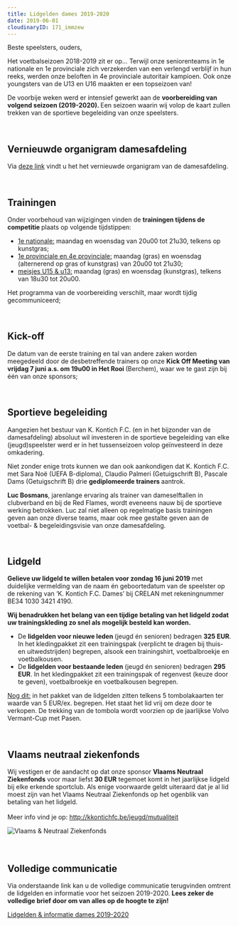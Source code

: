 ```yaml
---
title: Lidgelden dames 2019-2020
date: 2019-06-01
cloudinaryID: 171_immzew
---
```

<p class="p2">Beste speelsters, ouders,</p>
<p class="p2">Het voetbalseizoen 2018-2019 zit er op&hellip; Terwijl onze seniorenteams in 1<span class="s2">e </span>nationale en 1<span class="s2">e </span>provinciale zich verzekerden van een verlengd verblijf in hun reeks, werden onze beloften in 4<span class="s2">e </span>provinciale autoritair kampioen. Ook onze youngsters van de U13 en U16 maakten er een topseizoen van!</p>
<p class="p2">De voorbije weken werd er intensief gewerkt aan de <strong>voorbereiding van volgend seizoen (2019-2020). </strong>Een seizoen waarin wij volop de kaart zullen trekken van de sportieve begeleiding van onze speelsters.</p>
<br/>
<h2 class="p2">Vernieuwde organigram damesafdeling</h2>
<p>Via <a title="Lidgelden &amp; informatie dames 2019-2020" href="http://kkontichfc.be/uploads/downloads/lidgeld-dames-2019-2020.pdf" target="_blank" rel="noopener">deze link</a> vindt u het het vernieuwde organigram van de damesafdeling.</p>
<br/>
<h2>Trainingen</h2>
<p class="p2">Onder voorbehoud van wijzigingen vinden de <strong>trainingen tijdens de competitie </strong>plaats op volgende tijdstippen:</p>
<ul>
  <li class="p2"><span style="text-decoration: underline;">1<span class="s1">e </span>nationale:</span> maandag en woensdag van 20u00 tot 21u30, telkens op kunstgras;</li>
  <li class="p2"><span style="text-decoration: underline;">1<span class="s1">e </span>provinciale en 4<span class="s1">e </span>provinciale:</span> maandag (gras) en woensdag (alternerend op gras of kunstgras) van 20u00 tot 21u30;</li>
  <li class="p3"><span style="text-decoration: underline;">meisjes U15 &amp; u13:</span> maandag (gras) en woensdag (kunstgras), telkens van 18u30 tot 20u00.</li>
</ul>
<p class="p1">Het programma van de voorbereiding verschilt, maar wordt tijdig gecommuniceerd;</p>
<br/>
<h2>Kick-off</h2>
<p class="p2">De datum van de eerste training en tal van andere zaken worden meegedeeld door de desbetreffende trainers op onze <strong>Kick Off Meeting van vrijdag 7 juni a.s. om 19u00 in Het Rooi </strong>(Berchem), waar we te gast zijn bij &eacute;&eacute;n van onze sponsors;</p>
<br/>
<h2 class="p2">Sportieve begeleiding</h2>
<p class="p2">Aangezien het bestuur van K. Kontich F.C. (en in het bijzonder van de damesafdeling) absoluut wil investeren in de sportieve begeleiding van elke (jeugd)speelster werd er in het tussenseizoen volop ge&iuml;nvesteerd in deze omkadering.</p>
<p class="p2">Niet zonder enige trots kunnen we dan ook aankondigen dat K. Kontich F.C. met Sara No&euml; (UEFA B-diploma), Claudio Palmeri (Getuigschrift B), Pascale Dams (Getuigschrift B) drie <strong>gediplomeerde trainers </strong>aantrok.</p>
<p class="p2"><strong>Luc Bosmans</strong>, jarenlange ervaring als trainer van dameselftallen in clubverband en bij de Red Flames, wordt eveneens nauw bij de sportieve werking betrokken. Luc zal niet alleen op regelmatige basis trainingen geven aan onze diverse teams, maar ook mee gestalte geven aan de voetbal- &amp; begeleidingsvisie van onze damesafdeling.</p>
<br/>
<h2 class="p2">Lidgeld</h2>
<p class="p2"><strong>Gelieve uw lidgeld te willen betalen voor zondag 16 juni 2019 </strong>met duidelijke vermelding van de naam &eacute;n geboortedatum van de speelster op de rekening van &lsquo;K. Kontich F.C. Dames&rsquo; bij CRELAN met rekeningnummer BE34 1030 3421 4190.</p>
<p class="p2"><span class="s1"><strong>Wij benadrukken het belang van een tijdige betaling van het lidgeld zodat uw trainingskleding zo snel als mogelijk besteld kan worden. </strong></span></p>
<ul>
  <li class="p2">De <span class="s1"><strong>lidgelden voor nieuwe leden </strong></span>(jeugd &eacute;n senioren) bedragen <strong>325 EUR</strong>. In het kledingpakket zit een trainingspak (verplicht te dragen bij thuis- en uitwedstrijden) begrepen, alsook een trainingshirt, voetbalbroekje en voetbalkousen.</li>
  <li class="p2">De <span class="s1"><strong>lidgelden voor bestaande leden </strong></span>(jeugd &eacute;n senioren) bedragen <strong>295 EUR</strong>. In het kledingpakket zit een trainingspak of regenvest (keuze door te geven), voetbalbroekje en voetbalkousen begrepen.&nbsp;</li>
</ul>
<p><span style="text-decoration: underline;">Nog dit:</span> in het pakket van de lidgelden zitten telkens 5 tombolakaarten ter waarde van 5 EUR/ex. begrepen. Het staat het lid vrij om deze door te verkopen. De trekking van de tombola wordt voorzien op de jaarlijkse Volvo Vermant-Cup met Pasen.</p>
<br/>
<h2>Vlaams neutraal ziekenfonds</h2>
<p>Wij vestigen er de aandacht op dat onze sponsor <strong>Vlaams Neutraal Ziekenfonds</strong> voor maar liefst <strong>30 EUR</strong>&nbsp;tegemoet komt in het jaarlijkse lidgeld bij elke erkende sportclub. Als enige voorwaarde geldt uiteraard dat je al lid moest zijn van het Vlaams Neutraal Ziekenfonds op het ogenblik van betaling van het lidgeld. <br /><br />Meer info vind je op: <a href="http://kkontichfc.be/jeugd/mutualiteit">http://kkontichfc.be/jeugd/mutualiteit</a></p>
<div class="center"><img style="max-width: 80%;" src="https://res.cloudinary.com/kkontichfc/image/upload/v1556376650/sponsors/vlaams-neutraal-ziekenfonds.png" alt="Vlaams &amp; Neutraal Ziekenfonds" /></div>
<div class="center">&nbsp;</div>
<br/>
<h2>Volledige communicatie</h2>
<p>Via onderstaande link kan u de volledige communicatie terugvinden omtrent de lidgelden en informatie voor het seizoen 2019-2020. <strong>Lees zeker de volledige brief door om van alles op de hoogte te zijn!</strong></p>
<div><a class="more" title="Lidgelden &amp; informatie dames 2019-2020" href="http://kkontichfc.be/uploads/downloads/lidgeld-dames-2019-2020.pdf" target="_blank" rel="noopener">Lidgelden &amp; informatie dames 2019-2020</a></div>